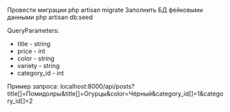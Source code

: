 Провести миграции php artisan migrate
Заполнить БД фейковыми данными php artisan db:seed

QueryParameters:

- title - string
- price - int
- color - string
- variety - string
- category_id - int

Пример запроса:
localhost:8000/api/posts?title[]=Помидолры&title[]=Огурцы&color=Чёрный&category_id[]=1&category_id[]=2
